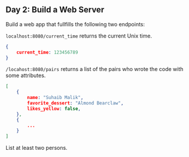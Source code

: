 ## Day 2: Build a Web Server

Build a web app that fullfills the following two endpoints:

`localhost:8080/current_time` returns the current Unix time.
```json
{
    current_time: 123456789
}
```

`/locahost:8080/pairs` returns a list of the pairs who wrote the code with some attributes.
```json
[
    {
        name: "Suhaib Malik",
        favorite_dessert: "Almond Bearclaw",
        likes_yellow: false,
    },
    {
        ...
    }
]
```
List at least two persons.

